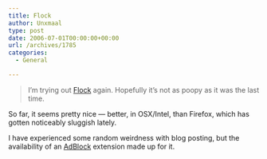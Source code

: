 ```yaml
---
title: Flock
author: Unxmaal
type: post
date: 2006-07-01T00:00:00+00:00
url: /archives/1785
categories:
  - General

---
```

> I&#8217;m trying out [Flock][1] again. Hopefully it&#8217;s not as poopy as it was the last time.

So far, it seems pretty nice &#8212; better, in OSX/Intel, than Firefox, which has gotten noticeably sluggish lately.

I have experienced some random weirdness with blog posting, but the availability of an [AdBlock][2] extension made up for it.

 [1]: http://flock.com/
 [2]: http://extensions.flock.com/extension_detail/499